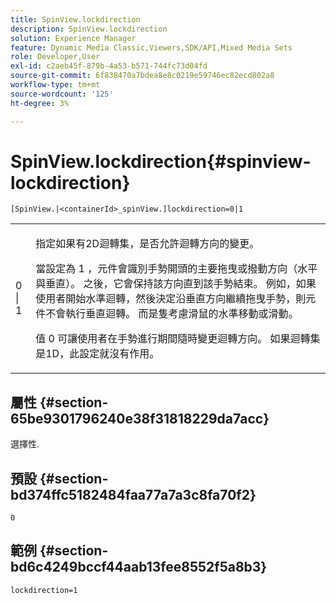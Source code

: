 ```yaml
---
title: SpinView.lockdirection
description: SpinView.lockdirection
solution: Experience Manager
feature: Dynamic Media Classic,Viewers,SDK/API,Mixed Media Sets
role: Developer,User
exl-id: c2aeb45f-879b-4a53-b571-744fc73d04fd
source-git-commit: 6f838470a7bdea8e8c0219e59746ec82ecd802a8
workflow-type: tm+mt
source-wordcount: '125'
ht-degree: 3%

---
```


# SpinView.lockdirection{#spinview-lockdirection}

`[SpinView.|<containerId>_spinView.]lockdirection=0|1`

<table id="table_18D47E7C6A2D4D68B94225CB621D5F7C"> 
 <tbody> 
  <tr> 
   <td colname="col1"> <p> <span class="codeph"> 0 | 1 </span> </p> </td> 
   <td colname="col2"> <p> 指定如果有2D迴轉集，是否允許迴轉方向的變更。 </p> <p>當設定為 <span class="codeph"> 1 </span>，元件會識別手勢開頭的主要拖曳或撥動方向（水平與垂直）。 之後，它會保持該方向直到該手勢結束。 例如，如果使用者開始水準迴轉，然後決定沿垂直方向繼續拖曳手勢，則元件不會執行垂直迴轉。 而是隻考慮滑鼠的水準移動或滑動。 </p> <p>值 <span class="codeph"> 0 </span> 可讓使用者在手勢進行期間隨時變更迴轉方向。 如果迴轉集是1D，此設定就沒有作用。 </p> </td> 
  </tr> 
 </tbody> 
</table>

## 屬性 {#section-65be9301796240e38f31818229da7acc}

選擇性.

## 預設 {#section-bd374ffc5182484faa77a7a3c8fa70f2}

`0`

## 範例 {#section-bd6c4249bccf44aab13fee8552f5a8b3}

`lockdirection=1`
